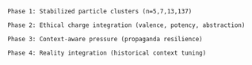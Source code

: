     Phase 1: Stabilized particle clusters (n=5,7,13,137)

    Phase 2: Ethical charge integration (valence, potency, abstraction)

    Phase 3: Context-aware pressure (propaganda resilience)

    Phase 4: Reality integration (historical context tuning)
